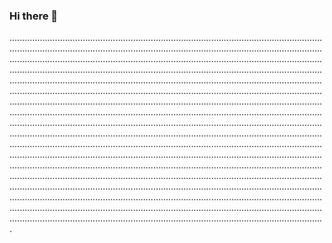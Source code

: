 ### Hi there 👋

.........................................................................................................................................................................................................................................................................................................................................................................................................................................................................................................................................................................................................................................................................................................................................................................................................................................................................................................................................................................................................................................................................................................................................................................................................................................................................................................................................................................................................................................................................................................................................................................................................................................................................................................................................................................................................................................................................................................................................................................................................................................................................................................................................................................................................................................................................................................................